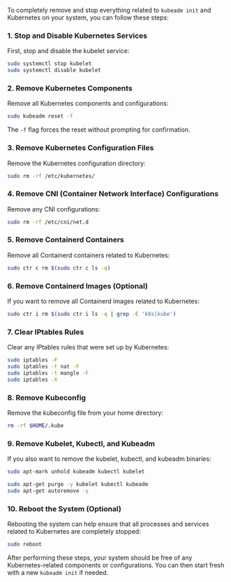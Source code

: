 To completely remove and stop everything related to `kubeadm init` and Kubernetes on your system, you can follow these steps:

### 1. **Stop and Disable Kubernetes Services**

First, stop and disable the kubelet service:

```bash
sudo systemctl stop kubelet
sudo systemctl disable kubelet
```

### 2. **Remove Kubernetes Components**

Remove all Kubernetes components and configurations:

```bash
sudo kubeadm reset -f
```

The `-f` flag forces the reset without prompting for confirmation.

### 3. **Remove Kubernetes Configuration Files**

Remove the Kubernetes configuration directory:

```bash
sudo rm -rf /etc/kubernetes/
```

### 4. **Remove CNI (Container Network Interface) Configurations**

Remove any CNI configurations:

```bash
sudo rm -rf /etc/cni/net.d
```

### 5. **Remove Containerd Containers**

Remove all Containerd containers related to Kubernetes:

```bash
sudo ctr c rm $(sudo ctr c ls -q)
```

### 6. **Remove Containerd Images (Optional)**

If you want to remove all Containerd images related to Kubernetes:

```bash
sudo ctr i rm $(sudo ctr i ls -q | grep -E 'k8s|kube')
```

### 7. **Clear IPtables Rules**

Clear any IPtables rules that were set up by Kubernetes:

```bash
sudo iptables -F
sudo iptables -t nat -F
sudo iptables -t mangle -F
sudo iptables -X
```

### 8. **Remove Kubeconfig**

Remove the kubeconfig file from your home directory:

```bash
rm -rf $HOME/.kube
```

### 9. **Remove Kubelet, Kubectl, and Kubeadm**

If you also want to remove the kubelet, kubectl, and kubeadm binaries:

```bash
sudo apt-mark unhold kubeadm kubectl kubelet

sudo apt-get purge -y kubelet kubectl kubeadm
sudo apt-get autoremove -y
```

### 10. **Reboot the System (Optional)**

Rebooting the system can help ensure that all processes and services related to Kubernetes are completely stopped:

```bash
sudo reboot
```

After performing these steps, your system should be free of any Kubernetes-related components or configurations. You can then start fresh with a new `kubeadm init` if needed.
